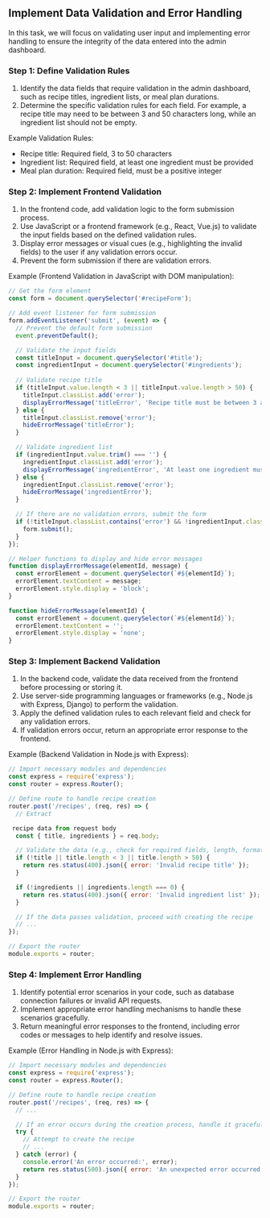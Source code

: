 

## Implement Data Validation and Error Handling

In this task, we will focus on validating user input and implementing error handling to ensure the integrity of the data entered into the admin dashboard.

### Step 1: Define Validation Rules

1. Identify the data fields that require validation in the admin dashboard, such as recipe titles, ingredient lists, or meal plan durations.
2. Determine the specific validation rules for each field. For example, a recipe title may need to be between 3 and 50 characters long, while an ingredient list should not be empty.

Example Validation Rules:
- Recipe title: Required field, 3 to 50 characters
- Ingredient list: Required field, at least one ingredient must be provided
- Meal plan duration: Required field, must be a positive integer

### Step 2: Implement Frontend Validation

1. In the frontend code, add validation logic to the form submission process.
2. Use JavaScript or a frontend framework (e.g., React, Vue.js) to validate the input fields based on the defined validation rules.
3. Display error messages or visual cues (e.g., highlighting the invalid fields) to the user if any validation errors occur.
4. Prevent the form submission if there are validation errors.

Example (Frontend Validation in JavaScript with DOM manipulation):

```javascript
// Get the form element
const form = document.querySelector('#recipeForm');

// Add event listener for form submission
form.addEventListener('submit', (event) => {
  // Prevent the default form submission
  event.preventDefault();

  // Validate the input fields
  const titleInput = document.querySelector('#title');
  const ingredientInput = document.querySelector('#ingredients');
  
  // Validate recipe title
  if (titleInput.value.length < 3 || titleInput.value.length > 50) {
    titleInput.classList.add('error');
    displayErrorMessage('titleError', 'Recipe title must be between 3 and 50 characters');
  } else {
    titleInput.classList.remove('error');
    hideErrorMessage('titleError');
  }

  // Validate ingredient list
  if (ingredientInput.value.trim() === '') {
    ingredientInput.classList.add('error');
    displayErrorMessage('ingredientError', 'At least one ingredient must be provided');
  } else {
    ingredientInput.classList.remove('error');
    hideErrorMessage('ingredientError');
  }

  // If there are no validation errors, submit the form
  if (!titleInput.classList.contains('error') && !ingredientInput.classList.contains('error')) {
    form.submit();
  }
});

// Helper functions to display and hide error messages
function displayErrorMessage(elementId, message) {
  const errorElement = document.querySelector(`#${elementId}`);
  errorElement.textContent = message;
  errorElement.style.display = 'block';
}

function hideErrorMessage(elementId) {
  const errorElement = document.querySelector(`#${elementId}`);
  errorElement.textContent = '';
  errorElement.style.display = 'none';
}
```

### Step 3: Implement Backend Validation

1. In the backend code, validate the data received from the frontend before processing or storing it.
2. Use server-side programming languages or frameworks (e.g., Node.js with Express, Django) to perform the validation.
3. Apply the defined validation rules to each relevant field and check for any validation errors.
4. If validation errors occur, return an appropriate error response to the frontend.

Example (Backend Validation in Node.js with Express):

```javascript
// Import necessary modules and dependencies
const express = require('express');
const router = express.Router();

// Define route to handle recipe creation
router.post('/recipes', (req, res) => {
  // Extract

 recipe data from request body
  const { title, ingredients } = req.body;

  // Validate the data (e.g., check for required fields, length, format, etc.)
  if (!title || title.length < 3 || title.length > 50) {
    return res.status(400).json({ error: 'Invalid recipe title' });
  }

  if (!ingredients || ingredients.length === 0) {
    return res.status(400).json({ error: 'Invalid ingredient list' });
  }

  // If the data passes validation, proceed with creating the recipe
  // ...
});

// Export the router
module.exports = router;
```

### Step 4: Implement Error Handling

1. Identify potential error scenarios in your code, such as database connection failures or invalid API requests.
2. Implement appropriate error handling mechanisms to handle these scenarios gracefully.
3. Return meaningful error responses to the frontend, including error codes or messages to help identify and resolve issues.

Example (Error Handling in Node.js with Express):

```javascript
// Import necessary modules and dependencies
const express = require('express');
const router = express.Router();

// Define route to handle recipe creation
router.post('/recipes', (req, res) => {
  // ...

  // If an error occurs during the creation process, handle it gracefully
  try {
    // Attempt to create the recipe
    // ...
  } catch (error) {
    console.error('An error occurred:', error);
    return res.status(500).json({ error: 'An unexpected error occurred' });
  }
});

// Export the router
module.exports = router;
```
